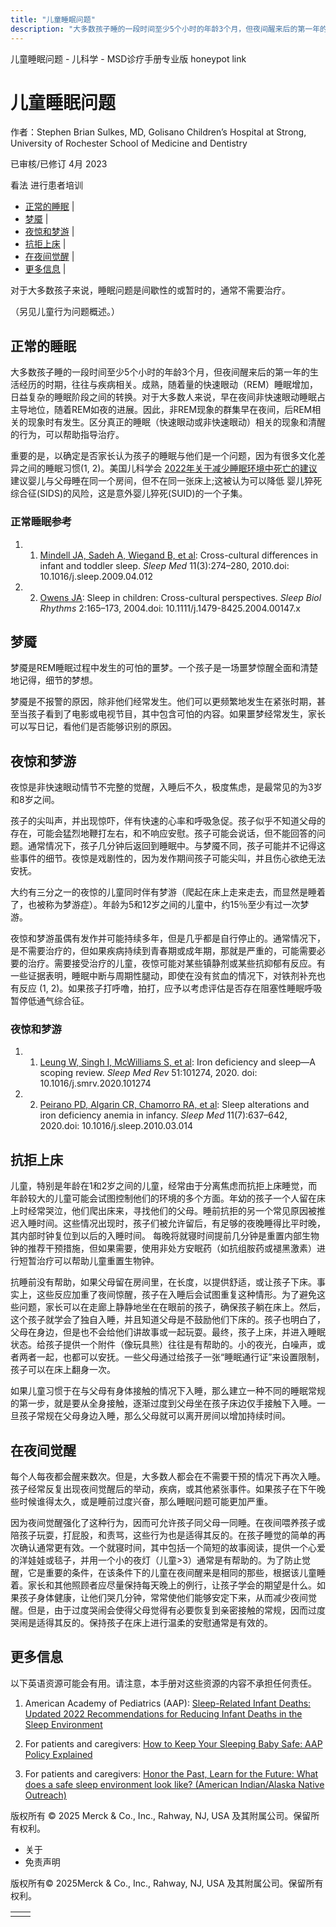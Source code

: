 ```yaml
---
title: "儿童睡眠问题"
description: "大多数孩子睡的一段时间至少5个小时的年龄3个月，但夜间醒来后的第一年的生活经历的时期，往往与疾病相关。成熟，随着量的快速眼动（REM）睡眠增加，日益复杂的睡眠阶段之间的转换。对于大多数人来说，早在夜间非快速眼动睡眠占主导地位，随着REM如夜的进展。因此，非REM现象的群集早在夜间，后REM相关的现象时有发生。区分真正的睡眠（快速眼动或非快速眼动）相关的现象和清醒的行为，可以帮助指导治疗。"
---
```


﻿儿童睡眠问题 \- 儿科学 \- MSD诊疗手册专业版 honeypot link

# 儿童睡眠问题

作者：Stephen Brian Sulkes, MD, Golisano Children’s Hospital at Strong, University of Rochester School of
Medicine and Dentistry

已审核/已修订 4月 2023

看法 进行患者培训

- [正常的睡眠](#正常的睡眠_v80360448_zh) \|
- [梦魇](#梦魇_v80360466_zh) \|
- [夜惊和梦游](#夜惊和梦游_v80360470_zh) \|
- [抗拒上床](#抗拒上床_v80360488_zh) \|
- [在夜间觉醒](#在夜间觉醒_v80360494_zh) \|
- [更多信息](#更多信息_v36025003_zh) \|

对于大多数孩子来说，睡眠问题是间歇性的或暂时的，通常不需要治疗。

（另见儿童行为问题概述。）

## 正常的睡眠

大多数孩子睡的一段时间至少5个小时的年龄3个月，但夜间醒来后的第一年的生活经历的时期，往往与疾病相关。成熟，随着量的快速眼动（REM）睡眠增加，日益复杂的睡眠阶段之间的转换。对于大多数人来说，早在夜间非快速眼动睡眠占主导地位，随着REM如夜的进展。因此，非REM现象的群集早在夜间，后REM相关的现象时有发生。区分真正的睡眠（快速眼动或非快速眼动）相关的现象和清醒的行为，可以帮助指导治疗。

重要的是，以确定是否家长认为孩子的睡眠与他们是一个问题，因为有很多文化差异之间的睡眠习惯(1, 2)。美国儿科学会 [2022年关于减少睡眠环境中死亡的建议](https://pubmed.ncbi.nlm.nih.gov/35726558/) 建议婴儿与父母睡在同一个房间，但不在同一张床上;这被认为可以降低 婴儿猝死综合征(SIDS)的风险，这是意外婴儿猝死(SUID)的一个子集。

### 正常睡眠参考

1. 1. [Mindell JA, Sadeh A, Wiegand B, et al](http://www.sleep-journal.com/article/S1389-9457(10)00037-7/fulltext): Cross-cultural differences in infant and toddler sleep. _Sleep Med_ 11(3):274–280, 2010.doi: 10.1016/j.sleep.2009.04.012

2. 2. [Owens JA](https://onlinelibrary.wiley.com/doi/pdf/10.1111/j.1479-8425.2004.00147.x): Sleep in children: Cross-cultural perspectives. _Sleep Biol Rhythms_ 2:165–173, 2004.doi: 10.1111/j.1479-8425.2004.00147.x


## 梦魇

梦魇是REM睡眠过程中发生的可怕的噩梦。一个孩子是一场噩梦惊醒全面和清楚地记得，细节的梦想。

梦魇是不报警的原因，除非他们经常发生。他们可以更频繁地发生在紧张时期，甚至当孩子看到了电影或电视节目，其中包含可怕的内容。如果噩梦经常发生，家长可以写日记，看他们是否能够识别的原因。

## 夜惊和梦游

夜惊是非快速眼动情节不完整的觉醒，入睡后不久，极度焦虑，是最常见的为3岁和8岁之间。

孩子的尖叫声，并出现惊吓，伴有快速的心率和呼吸急促。孩子似乎不知道父母的存在，可能会猛烈地鞭打左右，和不响应安慰。孩子可能会说话，但不能回答的问题。通常情况下，孩子几分钟后返回到睡眠中。与梦魇不同，孩子可能并不记得这些事件的细节。夜惊是戏剧性的，因为发作期间孩子可能尖叫，并且伤心欲绝无法安抚。

大约有三分之一的夜惊的儿童同时伴有梦游（爬起在床上走来走去，而显然是睡着了，也被称为梦游症）。年龄为5和12岁之间的儿童中，约15％至少有过一次梦游。

夜惊和梦游虽偶有发作并可能持续多年，但是几乎都是自行停止的。通常情况下，是不需要治疗的，但如果疾病持续到青春期或成年期，那就是严重的，可能需要必要的治疗。需要接受治疗的儿童，夜惊可能对某些镇静剂或某些抗抑郁有反应。有一些证据表明，睡眠中断与周期性腿动，即使在没有贫血的情况下，对铁剂补充也有反应 (1, 2)。如果孩子打呼噜，拍打，应予以考虑评估是否存在阻塞性睡眠呼吸暂停低通气综合征。

### 夜惊和梦游

1. 1. [Leung W, Singh I, McWilliams S, et al](https://pubmed.ncbi.nlm.nih.gov/32224451/): Iron deficiency and sleep—A scoping review. _Sleep Med Rev_ 51:101274, 2020. doi: 10.1016/j.smrv.2020.101274

2. 2. [Peirano PD, Algarin CR, Chamorro RA, et al](https://www.ncbi.nlm.nih.gov/pmc/articles/PMC3632071/): Sleep alterations and iron deficiency anemia in infancy. _Sleep Med_ 11(7):637–642, 2020.doi: 10.1016/j.sleep.2010.03.014


## 抗拒上床

儿童，特别是年龄在1和2岁之间的儿童，经常由于分离焦虑而抗拒上床睡觉，而年龄较大的儿童可能会试图控制他们的环境的多个方面。年幼的孩子一个人留在床上时经常哭泣，他们爬出床来，寻找他们的父母。睡前抗拒的另一个常见原因被推迟入睡时间。这些情况出现时，孩子们被允许留后，有足够的夜晚睡得比平时晚，其内部时钟复位到以后的入睡时间。 每晚将就寝时间提前几分钟是重置内部生物钟的推荐干预措施，但如果需要，使用非处方安眠药（如抗组胺药或褪黑激素）进行短暂治疗可以帮助儿童重置生物钟。

抗睡前没有帮助，如果父母留在房间里，在长度，以提供舒适，或让孩子下床。事实上，这些反应加重了夜间惊醒，孩子在入睡后会试图重复这种情形。为了避免这些问题，家长可以在走廊上静静地坐在在眼前的孩子，确保孩子躺在床上。然后，这个孩子就学会了独自入睡，并且知道父母是不鼓励他们下床的。孩子也明白了，父母在身边，但是也不会给他们讲故事或一起玩耍。最终，孩子上床，并进入睡眠状态。给孩子提供一个附件（像玩具熊）往往是有帮助的。小的夜光，白噪声，或者两者一起，也都可以安抚。一些父母通过给孩子一张“睡眠通行证”来设置限制，孩子可以在床上翻身一次。

如果儿童习惯于在与父母有身体接触的情况下入睡，那么建立一种不同的睡眠常规的第一步，就是要从全身接触，逐渐过度到父母坐在孩子床边仅手接触下入睡。一旦孩子常规在父母身边入睡，那么父母就可以离开房间以增加持续时间。

## 在夜间觉醒

每个人每夜都会醒来数次。但是，大多数人都会在不需要干预的情况下再次入睡。孩子经常反复出现夜间觉醒后的举动，疾病，或其他紧张事件。如果孩子在下午晚些时候谁得太久，或是睡前过度兴奋，那么睡眠问题可能更加严重。

因为夜间觉醒强化了这种行为，因而可允许孩子同父母一同睡。在夜间喂养孩子或陪孩子玩耍，打屁股，和责骂，这些行为也是适得其反的。在孩子睡觉的简单的再次确认通常更有效。一个就寝时间，其中包括一个简短的故事阅读，提供一个心爱的洋娃娃或毯子，并用一个小的夜灯（儿童>3）通常是有帮助的。为了防止觉醒，它是重要的条件，在该条件下的儿童在夜间醒来是相同的那些，根据该儿童睡着。家长和其他照顾者应尽量保持每天晚上的例行，让孩子学会的期望是什么。如果孩子身体健康，让他们哭几分钟，常常使他们能够安定下来，从而减少夜间觉醒。但是，由于过度哭闹会使得父母觉得有必要恢复到亲密接触的常规，因而过度哭闹是适得其反的。保持孩子在床上进行温柔的安慰通常是有效的。

## 更多信息

以下英语资源可能会有用。请注意，本手册对这些资源的内容不承担任何责任。

1. American Academy of Pediatrics (AAP): [Sleep-Related Infant Deaths: Updated 2022 Recommendations for Reducing Infant Deaths in the Sleep Environment](https://pubmed.ncbi.nlm.nih.gov/35726558/)

2. For patients and caregivers: [How to Keep Your Sleeping Baby Safe: AAP Policy Explained](https://www.healthychildren.org/English/ages-stages/baby/sleep/Pages/A-Parents-Guide-to-Safe-Sleep.aspx)

3. For patients and caregivers: [Honor the Past, Learn for the Future: What does a safe sleep environment look like? (American Indian/Alaska Native Outreach)](https://www.nichd.nih.gov/sites/default/files/2020-12/STSEnvironmentAIAN1PagerFinal.pdf)




版权所有 © 2025
Merck & Co., Inc., Rahway, NJ, USA 及其附属公司。保留所有权利。

- 关于
- 免责声明

版权所有© 2025Merck & Co., Inc., Rahway, NJ, USA 及其附属公司。保留所有权利。

|     |     |
| --- | --- |
|  |  |